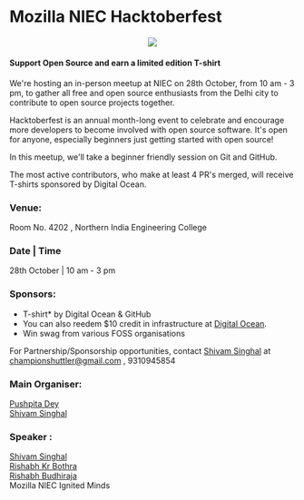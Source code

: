 # Mozilla NIEC Hacktoberfest

<div align="center" style="margin: 20px">
  <img src="https://github.com/M/hacktoberfest/blob/master/image.jpg">
</div>

#### Support Open Source and earn a limited edition T-shirt

We're hosting an in-person meetup at NIEC on 28th October, from 10 am - 3 pm, to gather all free and open source enthusiasts from the Delhi city to contribute to open source projects together. 

Hacktoberfest is an annual  month-long event to celebrate and encourage more developers to become involved with open source software. It's open for anyone, especially beginners just getting started with open source! 

In this meetup, we'll take a beginner friendly session on Git and GitHub.

The most active contributors, who make at least 4 PR's merged, will receive T-shirts sponsored by Digital Ocean. 

### Venue: 
Room No. 4202 , Northern India Engineering College
### Date | Time
28th October | 10 am - 3 pm

### Sponsors:
- T-shirt* by Digital Ocean & GitHub
- You can also reedem $10 credit in infrastructure at [Digital Ocean](do.co/hacktoberfest17).
- Win swag from various FOSS organisations


For Partnership/Sponsorship opportunities, contact [Shivam Singhal](https://mozillians.org/en-US/u/championshuttler/) at championshuttler@gmail.com , 9310945854 

### Main Organiser:
[Pushpita Dey](https://mozillians.org/en-US/u/pushpita.dey/)<br />
[Shivam Singhal](https://mozillians.org/en-US/u/championshuttler/)

### Speaker : 
[Shivam Singhal](https://mozillians.org/en-US/u/championshuttler/) <br />
[Rishabh Kr Bothra](https://github.com/geekychaser)<br/>
[Rishabh Budhiraja](https://github.com/rbrishabh) <br/>
Mozilla NIEC Ignited Minds
